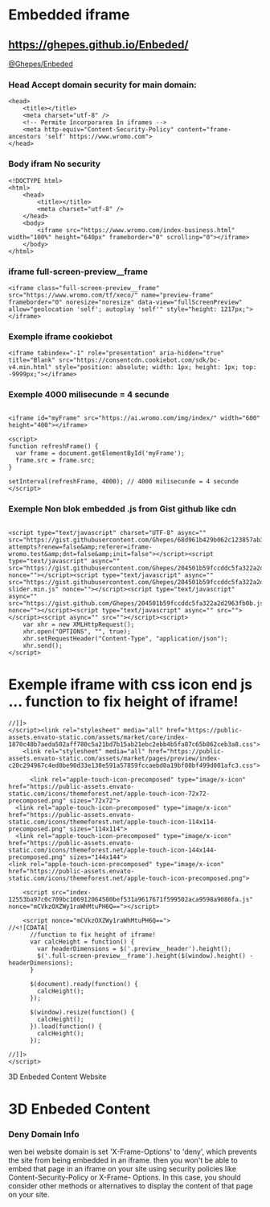 # Embedded iframe
## https://ghepes.github.io/Enbeded/

<a href="https://ghepes.github.io/Enbeded/">@Ghepes/Enbeded</a>
<!--
<iframe src="https://jeromeetienne.github.io/threex.planets/examples/earth.html" width="25%" height="440px" frameborder="0" scrolling="0"></iframe><iframe src="https://jeromeetienne.github.io/threex.planets/examples/earth.html" width="25%" height="440px" frameborder="0" scrolling="0"></iframe><iframe src="https://jeromeetienne.github.io/threex.planets/examples/earth.html" width="25%" height="440px" frameborder="0" scrolling="0"></iframe><iframe src="https://jeromeetienne.github.io/threex.planets/examples/earth.html" width="25%" height="440px" frameborder="0" scrolling="0"></iframe><iframe src="https://jeromeetienne.github.io/threex.planets/examples/earth.html" width="25%" height="440px" frameborder="0" scrolling="0"></iframe><iframe src="https://jeromeetienne.github.io/threex.planets/examples/earth.html" width="25%" height="440px" frameborder="0" scrolling="0"></iframe><iframe src="https://jeromeetienne.github.io/threex.planets/examples/earth.html" width="25%" height="440px" frameborder="0" scrolling="0"></iframe><iframe src="https://jeromeetienne.github.io/threex.planets/examples/earth.html" width="25%" height="440px" frameborder="0" scrolling="0"></iframe>
-->


### Head Accept domain security for main domain: 
````
<head>
    <title></title>
    <meta charset="utf-8" />
    <!-- Permite încorporarea în iframes -->
    <meta http-equiv="Content-Security-Policy" content="frame-ancestors 'self' https://www.wromo.com">
</head>
````

### Body ifram No security
````
<!DOCTYPE html>
<html>
    <head>
        <title></title>
        <meta charset="utf-8" />
    </head>
    <body>
        <iframe src="https://www.wromo.com/index-business.html" width="100%" height="640px" frameborder="0" scrolling="0"></iframe>
    </body>  
</html>
````

### iframe full-screen-preview__frame
````
<iframe class="full-screen-preview__frame" src="https://www.wromo.com/tf/xeco/" name="preview-frame" frameborder="0" noresize="noresize" data-view="fullScreenPreview" allow="geolocation 'self'; autoplay 'self'" style="height: 1217px;">
</iframe>
````   
### Exemple iframe cookiebot
````
<iframe tabindex="-1" role="presentation" aria-hidden="true" title="Blank" src="https://consentcdn.cookiebot.com/sdk/bc-v4.min.html" style="position: absolute; width: 1px; height: 1px; top: -9999px;"></iframe>
````


### Exemple 4000 milisecunde = 4 secunde
````

<iframe id="myFrame" src="https://ai.wromo.com/img/index/" width="600" height="400"></iframe>

<script>
function refreshFrame() {
  var frame = document.getElementById('myFrame');
  frame.src = frame.src;
}

setInterval(refreshFrame, 4000); // 4000 milisecunde = 4 secunde
</script> 
````

### Exemple Non blok embedded .js from Gist github like cdn
````

<script type="text/javascript" charset="UTF-8" async="" src="https://gist.githubusercontent.com/Ghepes/68d961b429b062c123857ab3c90a794a/raw/1b447167da3f31dab4b2eb0dde2d1b121b83820e/login-attempts?renew=false&amp;referer=iframe-wromo.test&amp;dnt=false&amp;init=false"></script><script type="text/javascript" async="" src="https://gist.githubusercontent.com/Ghepes/204501b59fccddc5fa322a2d2963fb0b/raw/f7b07122080e2cb54e0f293a12f8fb34c921f07d/app.min.js" nonce=""></script><script type="text/javascript" async="" src="https://gist.githubusercontent.com/Ghepes/204501b59fccddc5fa322a2d2963fb0b/raw/f7b07122080e2cb54e0f293a12f8fb34c921f07d/bootstrap-slider.min.js" nonce=""></script><script type="text/javascript" async="" src="https://gist.github.com/Ghepes/204501b59fccddc5fa322a2d2963fb0b.js" nonce=""></script><script type="text/javascript" async="" src=""></script><script async="" src=""></script><script>
    var xhr = new XMLHttpRequest();
    xhr.open("OPTIONS", "", true);
    xhr.setRequestHeader("Content-Type", "application/json");
    xhr.send();
</script>
````

# Exemple iframe with css icon end js ... function to fix height of iframe!
````
//]]>
</script><link rel="stylesheet" media="all" href="https://public-assets.envato-static.com/assets/market/core/index-1870c48b7aeda502aff780c5a21bd7b15ab21ebc2ebb4b5fa87c65b862ceb3a8.css">
    <link rel="stylesheet" media="all" href="https://public-assets.envato-static.com/assets/market/pages/preview/index-c20c294967c4ed0be90d33e130e591a57859fccaebd0a19bf00bf499d001afc3.css">

      <link rel="apple-touch-icon-precomposed" type="image/x-icon" href="https://public-assets.envato-static.com/icons/themeforest.net/apple-touch-icon-72x72-precomposed.png" sizes="72x72">
  <link rel="apple-touch-icon-precomposed" type="image/x-icon" href="https://public-assets.envato-static.com/icons/themeforest.net/apple-touch-icon-114x114-precomposed.png" sizes="114x114">
  <link rel="apple-touch-icon-precomposed" type="image/x-icon" href="https://public-assets.envato-static.com/icons/themeforest.net/apple-touch-icon-144x144-precomposed.png" sizes="144x144">
<link rel="apple-touch-icon-precomposed" type="image/x-icon" href="https://public-assets.envato-static.com/icons/themeforest.net/apple-touch-icon-precomposed.png">

    <script src="index-12553ba97c0c709bc106912064580bef531a9617671f599502aca9598a9086fa.js" nonce="mCVkzOXZWy1raWhMtuPH6Q=="></script>

    <script nonce="mCVkzOXZWy1raWhMtuPH6Q==">
//<![CDATA[
      //function to fix height of iframe!
      var calcHeight = function() {
        var headerDimensions = $('.preview__header').height();
        $('.full-screen-preview__frame').height($(window).height() - headerDimensions);
      }

      $(document).ready(function() {
        calcHeight();
      });

      $(window).resize(function() {
        calcHeight();
      }).load(function() {
        calcHeight();
      });

//]]>
</script>
````

3D Enbeded Content Website

###
# 3D Enbeded Content 

### Deny Domain Info 

wen bei website domain is set 'X-Frame-Options' to 'deny', which prevents the site from being embedded in an iframe.
then you won't be able to embed that page in an iframe on your site using security policies like Content-Security-Policy or X-Frame- Options. 
In this case, you should consider other methods or alternatives to display the content of that page on your site.





